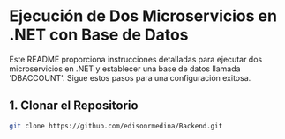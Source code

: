 # Ejecución de Dos Microservicios en .NET con Base de Datos

Este README proporciona instrucciones detalladas para ejecutar dos microservicios en .NET y establecer una base de datos llamada 'DBACCOUNT'. Sigue estos pasos para una configuración exitosa.

## 1. Clonar el Repositorio

```bash
git clone https://github.com/edisonrmedina/Backend.git
